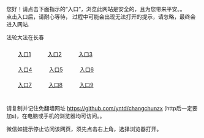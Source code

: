 您好！请点击下面指示的“入口”，浏览此网站是安全的，且为您带来平安。。 <br/>
点击入口后，请耐心等待， 过程中可能会出现无法打开的提示，请忽略，最终会进入网站. </br>

法轮大法在长春<br/>
<div style="padding:10px"><a style="margin:20px" target="_blank" href="https://d2yyrd7hh93vkq.cloudfront.net/2Qpsp?vzeqadf" id="ccLink1" rel="nofollow">入口1</a> <a target="_blank" style="margin:20px" href="https://d3vj0ln2v6w0pb.cloudfront.net/2Qpsp?rawxxdh" id="ccLink2" rel="nofollow">入口2</a> <a style="margin:20px" target="_blank" href="https://d2zyydivwtelcl.cloudfront.net/2Qpsp?jdiklf" id="ccLink3" rel="nofollow">入口3</a></div>

<div style="padding:10px" ><a style="margin:20px" target="_blank" href="https://d2yyrd7hh93vkq.cloudfront.net/2Qpsp?vzeqadf" id="ccLink4" rel="nofollow">入口4</a> <a style="margin:20px" href="https://d3vj0ln2v6w0pb.cloudfront.net/2Qpsp?rawxxdh" target="_blank" id="ccLink5" rel="nofollow">入口5</a> <a style="margin:20px" href="https://d2zyydivwtelcl.cloudfront.net/2Qpsp?jdiklf" target="_blank" id="ccLink6" rel="nofollow">入口6</a></div>

<div style="padding:10px"><a style="margin:20px" target="_blank" href="https://d2yyrd7hh93vkq.cloudfront.net/2Qpsp?vzeqadf" id="ccLink7" rel="nofollow">入口7</a> <a style="margin:20px" href="https://d3vj0ln2v6w0pb.cloudfront.net/2Qpsp?rawxxdh" target="_blank" id="ccLink8" rel="nofollow">入口8</a> <a style="margin:20px" target="_blank" href="https://d2zyydivwtelcl.cloudfront.net/2Qpsp?jdiklf" id="ccLink9" rel="nofollow">入口9</a></div>

<br/>



请复制并记住免翻墙网址 https://github.com/yntd/changchunzx (http后一定要加s)，在电脑或手机的浏览器均可访问。。<br/>

微信如提示停止访问该网页，须先点击右上角，选择浏览器打开。
